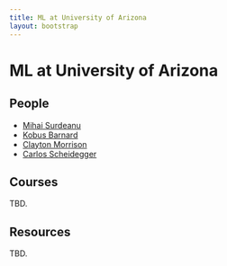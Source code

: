 ```yaml
---
title: ML at University of Arizona
layout: bootstrap
---
```


# ML at University of Arizona

## People

* [Mihai Surdeanu](http://www.surdeanu.info/mihai/)
* [Kobus Barnard](http://kobus.ca/)
* [Clayton Morrison](http://w3.sista.arizona.edu/~clayton/)
* [Carlos Scheidegger](https://cscheid.net)

## Courses

TBD.

## Resources

TBD.




